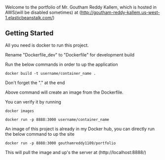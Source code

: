 Welcome to the portfolio of Mr. Goutham Reddy Kallem, which is hosted in AWS(will be disabled sometimes) at (http://goutham-reddy-kallem.us-west-1.elasticbeanstalk.com/)


<!-- This is a [Next.js](https://nextjs.org/) project bootstrapped with [`create-next-app`](https://github.com/vercel/next.js/tree/canary/packages/create-next-app). -->

## Getting Started

All you need is docker to run this project.


Rename "Dockerfile_dev" to "Dockerfile" for development build

Run the below commands in order to up the application
```
docker build -t username/container_name .

```

Don't forget the "." at the end

Above command will create an image from the Dockerfile.

You can verify it by running
```
docker images
```

```
docker run -p 8888:3000 username/container_name
```



An image of this project is already in my Docker hub, you can directly run the below command to up the site

```
docker run -p 8888:3000 gouthamreddy1109/portfolio
```

This will pull the image and up's the server at (http://localhost:8888/)